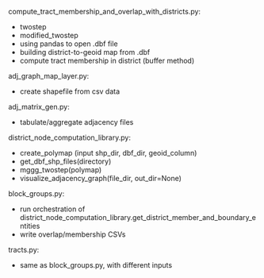 compute_tract_membership_and_overlap_with_districts.py:
  * twostep
  * modified_twostep
  * using pandas to open .dbf file
  * building district-to-geoid map from .dbf
  * compute tract membership in district (buffer method)
  
  
adj_graph_map_layer.py:
  * create shapefile from csv data
  

adj_matrix_gen.py:
  * tabulate/aggregate adjacency files
  
  
district_node_computation_library.py:
  * create_polymap (input shp_dir, dbf_dir, geoid_column)
  * get_dbf_shp_files(directory)
  * mggg_twostep(polymap)
  * visualize_adjacency_graph(file_dir, out_dir=None)
  
block_groups.py:
  * run orchestration of district_node_computation_library.get_district_member_and_boundary_entities
  * write overlap/membership CSVs
 
 
tracts.py:
  * same as block_groups.py, with different inputs

